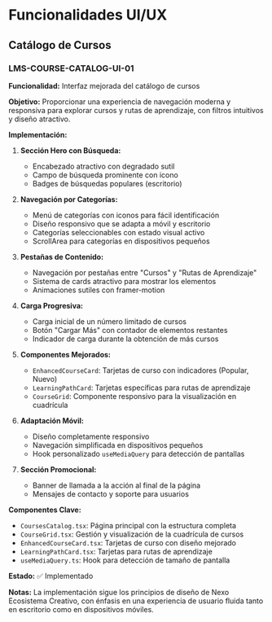 
# Funcionalidades UI/UX

## Catálogo de Cursos

### LMS-COURSE-CATALOG-UI-01

**Funcionalidad:** Interfaz mejorada del catálogo de cursos

**Objetivo:** Proporcionar una experiencia de navegación moderna y responsiva para explorar cursos y rutas de aprendizaje, con filtros intuitivos y diseño atractivo.

**Implementación:**

1. **Sección Hero con Búsqueda:**
   - Encabezado atractivo con degradado sutil
   - Campo de búsqueda prominente con icono
   - Badges de búsquedas populares (escritorio)

2. **Navegación por Categorías:**
   - Menú de categorías con iconos para fácil identificación
   - Diseño responsivo que se adapta a móvil y escritorio
   - Categorías seleccionables con estado visual activo
   - ScrollArea para categorías en dispositivos pequeños

3. **Pestañas de Contenido:**
   - Navegación por pestañas entre "Cursos" y "Rutas de Aprendizaje"
   - Sistema de cards atractivo para mostrar los elementos
   - Animaciones sutiles con framer-motion

4. **Carga Progresiva:**
   - Carga inicial de un número limitado de cursos
   - Botón "Cargar Más" con contador de elementos restantes
   - Indicador de carga durante la obtención de más cursos

5. **Componentes Mejorados:**
   - `EnhancedCourseCard`: Tarjetas de curso con indicadores (Popular, Nuevo)
   - `LearningPathCard`: Tarjetas específicas para rutas de aprendizaje
   - `CourseGrid`: Componente responsivo para la visualización en cuadrícula

6. **Adaptación Móvil:**
   - Diseño completamente responsivo
   - Navegación simplificada en dispositivos pequeños
   - Hook personalizado `useMediaQuery` para detección de pantallas

7. **Sección Promocional:**
   - Banner de llamada a la acción al final de la página
   - Mensajes de contacto y soporte para usuarios

**Componentes Clave:**
- `CoursesCatalog.tsx`: Página principal con la estructura completa
- `CourseGrid.tsx`: Gestión y visualización de la cuadrícula de cursos
- `EnhancedCourseCard.tsx`: Tarjetas de curso con diseño mejorado
- `LearningPathCard.tsx`: Tarjetas para rutas de aprendizaje
- `useMediaQuery.ts`: Hook para detección de tamaño de pantalla

**Estado:** ✅ Implementado

**Notas:** La implementación sigue los principios de diseño de Nexo Ecosistema Creativo, con énfasis en una experiencia de usuario fluida tanto en escritorio como en dispositivos móviles.
